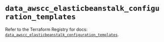 # `data_awscc_elasticbeanstalk_configuration_templates`

Refer to the Terraform Registry for docs: [`data_awscc_elasticbeanstalk_configuration_templates`](https://registry.terraform.io/providers/hashicorp/awscc/0.70.0/docs/data-sources/elasticbeanstalk_configuration_templates).
